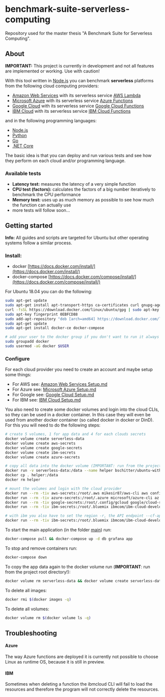 # benchmark-suite-serverless-computing
Repository used for the master thesis "A Benchmark Suite for Serverless Computing".

## About

**IMPORTANT:** This project is currently in development and not all features are implemented or working. Use with caution!

With this tool written in [Node.js](https://nodejs.org/) you can benchmark **serverless** platforms from the following cloud computing providers:

  - [Amazon Web Services](https://aws.amazon.com/) with its serverless service [AWS Lambda](https://aws.amazon.com/lambda/features/)
  - [Microsoft Azure](https://azure.microsoft.com/) with its serverless service [Azure Functions](https://azure.microsoft.com/en-us/services/functions/)
  - [Google Cloud](https://cloud.google.com/) with its serverless service [Google Cloud Functions](https://cloud.google.com/functions/)
  - [IBM Cloud](https://www.ibm.com/cloud/) with its serverless service [IBM Cloud Functions](https://www.ibm.com/cloud/functions)

and in the following programming languages:

  - [Node.js](https://nodejs.org/)
  - [Python](https://www.python.org/)
  - [Go](https://golang.org/)
  - [.NET Core](https://dotnet.microsoft.com/)

The basic idea is that you can deploy and run various tests and see how they perform on each cloud and/or programming language.

### Available tests

  - **Latency test:** measures the latency of a very simple function
  - **CPU test (factors):** calculates the factors of a big number iteratively to benchmark the CPU performance
  - **Memory test:** uses up as much memory as possible to see how much the function can actually use
  - more tests will follow soon...

## Getting started

**Info:** All guides and scripts are targeted for Ubuntu but other operating systems follow a similar process.

### Install:

- docker [https://docs.docker.com/install/](https://docs.docker.com/install/)
- docker-compose [https://docs.docker.com/compose/install/](https://docs.docker.com/compose/install/)

For Ubuntu 18.04 you can do the following:

```bash
sudo apt-get update
sudo apt-get install apt-transport-https ca-certificates curl gnupg-agent software-properties-common
curl -fsSL https://download.docker.com/linux/ubuntu/gpg | sudo apt-key add -
sudo apt-key fingerprint 0EBFCD88
sudo add-apt-repository "deb [arch=amd64] https://download.docker.com/linux/ubuntu bionic stable"
sudo apt-get update
sudo apt-get install docker-ce docker-compose

# add your user to the docker group if you don't want to run it always with sudo (requires logout and login)
sudo groupadd docker
sudo usermod -aG docker $USER
```

### Configure

For each cloud provider you need to create an account and maybe setup some things:

  - For AWS see: [Amazon Web Services Setup.md](aws/Amazon%20Web%20Services%20Setup.md)
  - For Azure see: [Microsoft Azure Setup.md](azure/Microsoft%20Azure%20Setup.md)
  - For Google see: [Google Cloud Setup.md](google/Google%20Cloud%20Setup.md)
  - For IBM see: [IBM Cloud Setup.md](ibm/IBM%20Cloud%20Setup.md)

You also need to create some docker volumes and login into the cloud CLIs, so they can be used in a docker container.
In this case they will even be used from another docker container (so called docker in docker or DinD).
For this you will need to do the following steps:

```bash
# create 5 volumes, 1 for app data and 4 for each clouds secrets
docker volume create serverless-data
docker volume create aws-secrets
docker volume create google-secrets
docker volume create ibm-secrets
docker volume create azure-secrets

# copy all data into the docker volume (IMPORTANT: run from the project root directory!)
docker run -v serverless-data:/data --name helper bschitter/ubuntu-with-zip
docker cp . helper:/data
docker rm helper

# mount the volumes and login with the cloud provider
docker run --rm -tiv aws-secrets:/root/.aws mikesir87/aws-cli aws configure
docker run --rm -tiv azure-secrets:/root/.azure microsoft/azure-cli az login
docker run --rm -tiv google-secrets:/root/.config/gcloud google/cloud-sdk gcloud init
docker run --rm -tiv ibm-secrets:/root/.bluemix ibmcom/ibm-cloud-developer-tools-amd64 ibmcloud login

# with ibm you also have to set the region -r, the API endpoint --cf-api, the organization -o and the space -s
docker run --rm -tiv ibm-secrets:/root/.bluemix ibmcom/ibm-cloud-developer-tools-amd64 ibmcloud target -r <YOUR_REGION> --cf-api https://api.<YOUR_REGION>.bluemix.net -o <YOUR_ORGANIZATION> -s <YOUR_SPACE>
```

To start the main application (in the folder [main](main/)) run:

```bash
docker-compose pull && docker-compose up -d db grafana app
```

To stop and remove containers run:

```bash
docker-compose down
```

To copy the app data again to the docker volume run (**IMPORTANT**: run from the project root directory!):
```bash
docker volume rm serverless-data && docker volume create serverless-data && docker run -v serverless-data:/data --name helper bschitter/ubuntu-with-zip && docker cp . helper:/data && docker rm helper
```

To delete all images:

```bash
docker rmi $(docker images -q)
```

To delete all volumes:

```bash
docker volume rm $(docker volume ls -q)
```


## Troubleshooting

#### Azure

The way Azure functions are deployed it is currently not possible to choose Linux as runtime OS, because it is still in preview.

#### IBM

Sometimes when deleting a function the ibmcloud CLI will fail to load the resources and therefore the program will not correctly delete the resources.